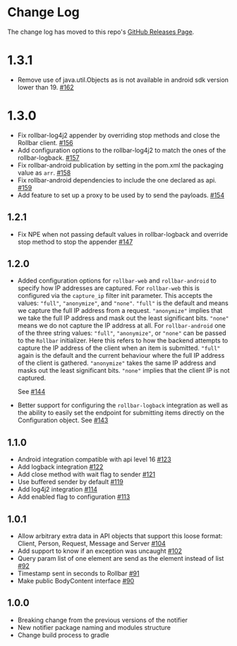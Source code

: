 # Change Log

The change log has moved to this repo's [GitHub Releases Page](https://github.com/rollbar/rollbar-java/releases).

# 1.3.1
- Remove use of java.util.Objects as is not available in android sdk version lower than 19. [#162](https://github.com/rollbar/rollbar-java/pull/162)

# 1.3.0
- Fix rollbar-log4j2 appender by overriding stop methods and close the Rollbar client. [#156](https://github.com/rollbar/rollbar-java/pull/156)
- Add configuration options to the rollbar-log4j2 to match the ones of the rollbar-logback. [#157](https://github.com/rollbar/rollbar-java/pull/157)
- Fix rollbar-android publication by setting in the pom.xml the packaging value as `arr`. [#158](https://github.com/rollbar/rollbar-java/pull/158)
- Fix rollbar-android dependencies to include the one declared as api. [#159](https://github.com/rollbar/rollbar-java/pull/159)
- Add feature to set up a proxy to be used by to send the payloads. [#154](https://github.com/rollbar/rollbar-java/pull/154)

## 1.2.1
- Fix NPE when not passing default values in rollbar-logback and override stop method to stop the appender [#147](https://github.com/rollbar/rollbar-java/pull/147)

## 1.2.0
- Added configuration options for `rollbar-web` and `rollbar-android` to specify how IP addresses
  are captured. For `rollbar-web` this is configured via the `capture_ip` filter init parameter.
  This accepts the values: `"full"`, `"anonymize"`, and `"none"`. `"full"` is the default and means
  we capture the full IP address from a request. `"anonymize"` implies that we take the full IP
  address and mask out the least significant bits. `"none"` means we do not capture the IP address
  at all.
  For `rollbar-android` one of the three string values: `"full"`, `"anonymize"`, or `"none"` can be
  passed to the `Rollbar` initializer. Here this refers to how the backend attempts to capture the
  IP address of the client when an item is submitted. `"full"` again is the default and the current
  behaviour where the full IP address of the client is gathered. `"anonymize"` takes the same IP
  address and masks out the least significant bits. `"none"` implies that the client IP is not
  captured.

  See [#144](https://github.com/rollbar/rollbar-java/pull/144)

- Better support for configuring the `rollbar-logback` integration as well as the ability to easily
  set the endpoint for submitting items directly on the Configuration object.
  See [#143](https://github.com/rollbar/rollbar-java/pull/143)

## 1.1.0
- Android integration compatible with api level 16 [#123](https://github.com/rollbar/rollbar-java/pull/123)
- Add logback integration [#122](https://github.com/rollbar/rollbar-java/pull/122)
- Add close method with wait flag to sender [#121](https://github.com/rollbar/rollbar-java/pull/121)
- Use buffered sender by default [#119](https://github.com/rollbar/rollbar-java/pull/119)
- Add log4j2 integration [#114](https://github.com/rollbar/rollbar-java/pull/114)
- Add enabled flag to configuration [#113](https://github.com/rollbar/rollbar-java/pull/113)

## 1.0.1
- Allow arbitrary extra data in API objects that support this loose format: Client, Person, Request, Message and Server [#104](https://github.com/rollbar/rollbar-java/pull/104)
- Add support to know if an exception was uncaught [#102](https://github.com/rollbar/rollbar-java/pull/102)
- Query param list of one element are send as the element instead of list [#92](https://github.com/rollbar/rollbar-java/pull/92)
- Timestamp sent in seconds to Rollbar [#91](https://github.com/rollbar/rollbar-java/pull/91)
- Make public BodyContent interface [#90](https://github.com/rollbar/rollbar-java/pull/90)

## 1.0.0
- Breaking change from the previous versions of the notifier
- New notifier package naming and modules structure
- Change build process to gradle
